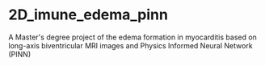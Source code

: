 # 2D_imune_edema_pinn
 A Master's degree project of the edema formation in myocarditis based on long-axis biventricular MRI images and Physics Informed  Neural Network (PINN)
